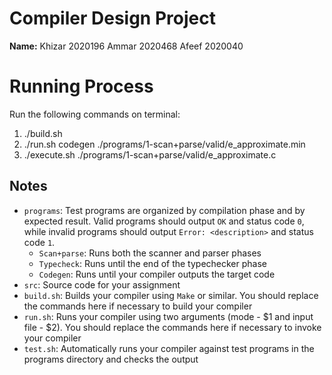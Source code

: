 # Compiler Design Project
__Name:__ Khizar 2020196
          Ammar  2020468
          Afeef  2020040

# Running Process
Run the following commands on terminal:

1. ./build.sh
2. ./run.sh codegen ./programs/1-scan+parse/valid/e_approximate.min
3. ./execute.sh ./programs/1-scan+parse/valid/e_approximate.c

## Notes
* `programs`: Test programs are organized by compilation phase and by expected result. Valid programs should output `OK` and status code `0`, while invalid programs should output `Error: <description>` and status code `1`.
  * `Scan+parse`: Runs both the scanner and parser phases
  * `Typecheck`: Runs until the end of the typechecker phase
  * `Codegen`: Runs until your compiler outputs the target code
* `src`: Source code for your assignment
* `build.sh`: Builds your compiler using `Make` or similar. You should replace the commands here if necessary to build your compiler
* `run.sh`: Runs your compiler using two arguments (mode - $1 and input file - $2). You should replace the commands here if necessary to invoke your compiler
* `test.sh`: Automatically runs your compiler against test programs in the programs directory and checks the output
